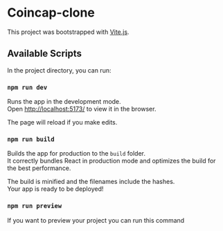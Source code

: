 # Coincap-clone

This project was bootstrapped with [Vite.js](https://vitejs.dev/).

## Available Scripts

In the project directory, you can run:

### `npm run dev`

Runs the app in the development mode.<br>
Open [http://localhost:5173/](http://localhost:5173/) to view it in the browser.

The page will reload if you make edits.<br>

### `npm run build`

Builds the app for production to the `build` folder.<br>
It correctly bundles React in production mode and optimizes the build for the best performance.

The build is minified and the filenames include the hashes.<br>
Your app is ready to be deployed!

### `npm run preview`

If you want to preview your project you can run this command
